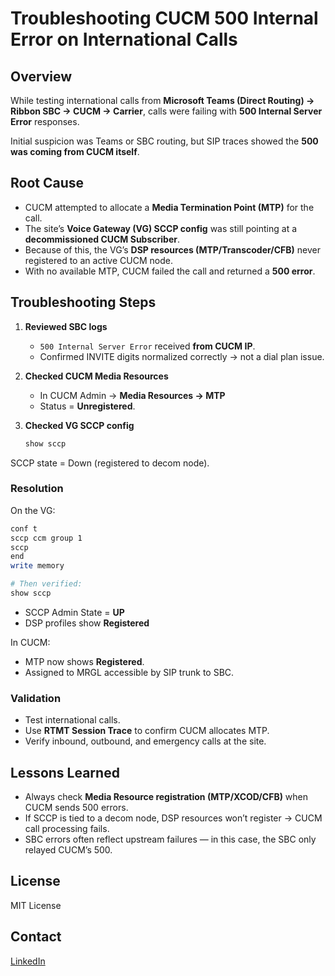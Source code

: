 # Troubleshooting CUCM 500 Internal Error on International Calls

## Overview
While testing international calls from **Microsoft Teams (Direct Routing) → Ribbon SBC → CUCM → Carrier**, calls were failing with **500 Internal Server Error** responses.  

Initial suspicion was Teams or SBC routing, but SIP traces showed the **500 was coming from CUCM itself**.  



## Root Cause
- CUCM attempted to allocate a **Media Termination Point (MTP)** for the call.  
- The site’s **Voice Gateway (VG) SCCP config** was still pointing at a **decommissioned CUCM Subscriber**.  
- Because of this, the VG’s **DSP resources (MTP/Transcoder/CFB)** never registered to an active CUCM node.  
- With no available MTP, CUCM failed the call and returned a **500 error**.



## Troubleshooting Steps
1. **Reviewed SBC logs**  
   - `500 Internal Server Error` received **from CUCM IP**.  
   - Confirmed INVITE digits normalized correctly → not a dial plan issue.  

2. **Checked CUCM Media Resources**  
   - In CUCM Admin → **Media Resources → MTP**  
   - Status = **Unregistered**.  

3. **Checked VG SCCP config**  
   ```bash
   show sccp

SCCP state = Down (registered to decom node).

### Resolution 
On the VG:
```bash
conf t
sccp ccm group 1
sccp
end
write memory 

# Then verified:
show sccp   
```
- SCCP Admin State = **UP**
- DSP profiles show **Registered**

In CUCM:

- MTP now shows **Registered**.
- Assigned to MRGL accessible by SIP trunk to SBC.  

### Validation
- Test international calls.
- Use **RTMT Session Trace** to confirm CUCM allocates MTP.
- Verify inbound, outbound, and emergency calls at the site. 

## Lessons Learned
- Always check **Media Resource registration (MTP/XCOD/CFB)** when CUCM sends 500 errors.
- If SCCP is tied to a decom node, DSP resources won’t register → CUCM call processing fails.
- SBC errors often reflect upstream failures — in this case, the SBC only relayed CUCM’s 500.

## License
MIT License

## Contact
[LinkedIn](https://www.linkedin.com/in/jessica-anderson-84b423211/)